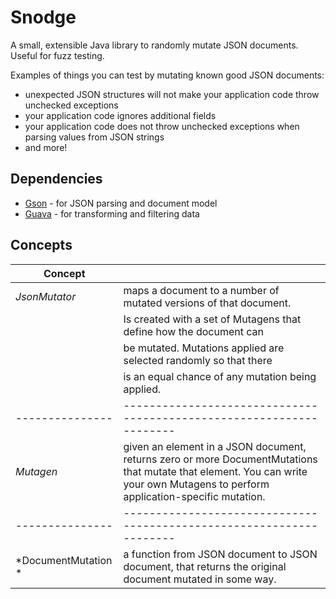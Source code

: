 Snodge
======

A small, extensible Java library to randomly mutate JSON documents. Useful for fuzz testing.

Examples of things you can test by mutating known good JSON documents:

- unexpected JSON structures will not make your application code throw unchecked exceptions
- your application code ignores additional fields
- your application code does not throw unchecked exceptions when parsing values from JSON strings
- and more!


Dependencies
------------

* [Gson](https://code.google.com/p/google-gson/) - for JSON parsing and document model
* [Guava](https://code.google.com/p/guava-libraries/) - for transforming and filtering data

Concepts
--------

| **Concept**   |                                                                    |
|---------------|--------------------------------------------------------------------|
| *JsonMutator* | maps a document to a number of mutated versions of that document.  | 
|               | Is created with a set of Mutagens that define how the document can |
|               | be mutated.  Mutations applied are selected randomly so that there |
|               | is an equal chance of any mutation being applied.                  |
|---------------|--------------------------------------------------------------------|
| *Mutagen* | given an element in a JSON document, returns zero or more DocumentMutations that mutate that element.  You can write your own Mutagens to perform application-specific mutation. |
|---------------|--------------------------------------------------------------------|
| *DocumentMutation * |  a function from JSON document to JSON document, that returns the original document mutated in some way. |


